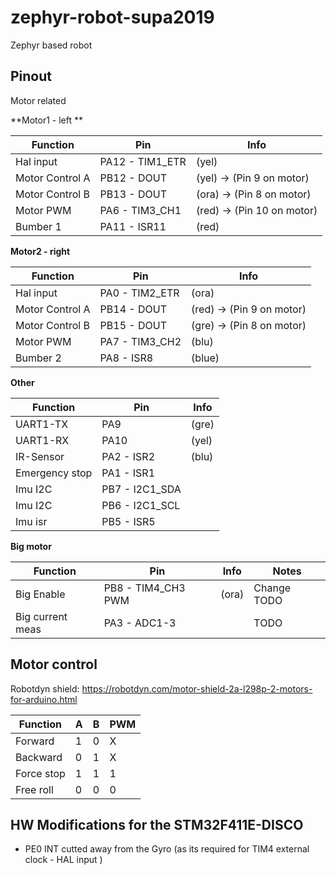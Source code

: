 # zephyr-robot-supa2019
Zephyr based robot


## Pinout

Motor related

**Motor1 - left **

| Function        |    Pin           |   Info  |
| -------------   | ---------------- | ------- |
| Hal input       | PA12 - TIM1_ETR   | (yel) |
| Motor Control A | PB12 - DOUT       | (yel) -> (Pin 9 on motor) |
| Motor Control B | PB13 - DOUT      | (ora) -> (Pin 8 on motor) |
| Motor PWM       | PA6 - TIM3_CH1  | (red) -> (Pin 10 on motor) |
| Bumber 1        | PA11 - ISR11       | (red) |

**Motor2 - right**

| Function        |    Pin           |   Info  |
| --------------- | ---------------- | ----- |
| Hal input       | PA0  - TIM2_ETR  | (ora) |
| Motor Control A | PB14 - DOUT      | (red) -> (Pin 9 on motor) |
| Motor Control B | PB15 - DOUT      | (gre) -> (Pin 8 on motor) |
| Motor PWM       | PA7  - TIM3_CH2  | (blu) |
| Bumber 2        | PA8 - ISR8       | (blue) |


**Other**

| Function        |    Pin            |   Info  |
| --------------- | ----------------  | ----- |
| UART1-TX        |  PA9              | (gre) |
| UART1-RX        |  PA10             | (yel) |
| IR-Sensor       |  PA2 - ISR2       | (blu) |
| Emergency stop  |  PA1 - ISR1       |       |  
| Imu I2C         | PB7 - I2C1_SDA    |       |
| Imu I2C         | PB6 - I2C1_SCL    |       |
| Imu isr         | PB5 - ISR5        |       |


**Big motor**


| Function        |    Pin              |   Info   | Notes       | 
| --------------- | ------------------- | -------- | ----------- |
| Big Enable      | PB8 - TIM4_CH3 PWM  | (ora)    | Change TODO |
| Big current meas| PA3 - ADC1-3        |          | TODO        |



## Motor control

Robotdyn shield: https://robotdyn.com/motor-shield-2a-l298p-2-motors-for-arduino.html

| Function        | A  |  B | PWM  |
| --------------- | -- | -- | ---  |
| Forward         | 1  | 0  |  X   |
| Backward        | 0  | 1  |  X   |
| Force stop      | 1  | 1  |  1   |
| Free roll       | 0  | 0  |  0   |




## HW Modifications for the STM32F411E-DISCO
* PE0 INT cutted away from the Gyro (as its required for TIM4 external clock - HAL input )
